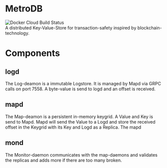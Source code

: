 # MetroDB
![Docker Cloud Build Status](https://img.shields.io/docker/cloud/build/nicokahlert/metrodb?style=flat-square)  
A distributed Key-Value-Store for transaction-safety inspired by blockchain-technology.
# Components
## logd
The Log-deamon is a immutable Logstore. It is managed by Mapd via GRPC calls on port 7558.
A byte-value is send to logd and an offset is received.
## mapd
The Map-deamon is a persistent in-memory keygrid.
A Value and Key is send to Mapd.
Mapd will send the Value to a Logd and store the received offset in the Keygrid with its Key and Logd as a Replica.
The mapd 
## mond
The Monitor-daemon communicates with the map-daemons and validates the replicas and adds more if there are too many broken.
